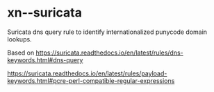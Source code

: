 # xn--suricata

Suricata dns query rule to identify internationalized punycode domain lookups.

Based on https://suricata.readthedocs.io/en/latest/rules/dns-keywords.html#dns-query

https://suricata.readthedocs.io/en/latest/rules/payload-keywords.html#pcre-perl-compatible-regular-expressions

